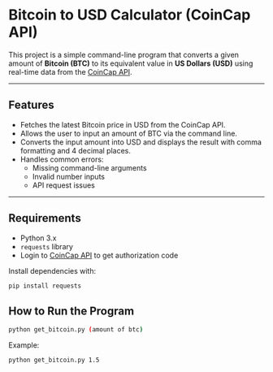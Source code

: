 # Bitcoin to USD Calculator (CoinCap API)

This project is a simple command-line program that converts a given amount of **Bitcoin (BTC)** to its equivalent value in **US Dollars (USD)** using real-time data from the [CoinCap API](https://coincap.io/).

---

## Features
- Fetches the latest Bitcoin price in USD from the CoinCap API.
- Allows the user to input an amount of BTC via the command line.
- Converts the input amount into USD and displays the result with comma formatting and 4 decimal places.
- Handles common errors:
  - Missing command-line arguments  
  - Invalid number inputs  
  - API request issues  

---

## Requirements
- Python 3.x  
- `requests` library
- Login to [CoinCap API](https://coincap.io/) to get authorization code

Install dependencies with:
```bash
pip install requests
```

## How to Run the Program
```bash
python get_bitcoin.py (amount of btc)
```
Example:
```bash
python get_bitcoin.py 1.5

```
